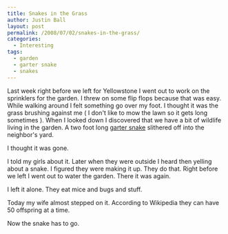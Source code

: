 ```yaml
---
title: Snakes in the Grass
author: Justin Ball
layout: post
permalink: /2008/07/02/snakes-in-the-grass/
categories:
  - Interesting
tags:
  - garden
  - garter snake
  - snakes
---
```

Last week right before we left for Yellowstone I went out to work on the sprinklers for the garden. I threw on some flip flops because that was easy. While walking around I felt something go over my foot. I thought it was the grass brushing against me ( I don't like to mow the lawn so it gets long sometimes ). When I looked down I discovered that we have a bit of wildlife living in the garden. A two foot long [garter snake][1] slithered off into the neighbor's yard.

 [1]: http://en.wikipedia.org/wiki/Garter_snake

I thought it was gone.

I told my girls about it. Later when they were outside I heard then yelling about a snake. I figured they were making it up. They do that. Right before we left I went out to water the garden. There it was again.

I left it alone. They eat mice and bugs and stuff.

Today my wife almost stepped on it. According to Wikipedia they can have 50 offspring at a time.

Now the snake has to go.